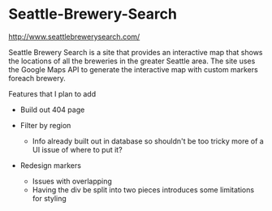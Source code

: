 # Seattle-Brewery-Search

http://www.seattlebrewerysearch.com/

Seattle Brewery Search is a site that provides an interactive map that shows the locations of all the breweries in the greater Seattle area.  The site uses the Google Maps API to generate the interactive map with custom markers foreach brewery.

Features that I plan to add

-   Build out 404 page

-   Filter by region

    -   Info already built out in database so shouldn't be too tricky more of a UI issue of where to put it?

-   Redesign markers
    -   Issues with overlapping
    -   Having the div be split into two pieces introduces some limitations for styling
